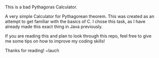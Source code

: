 This is a bad Pythagoras Calculator.

A very simple Calculator for Pythagorean theorem.
This was created as an attempt to get familiar with the basics of C.
I chose this task, as I have already made this exact thing in Java previously.

If you are reading this and plan to look through this repo, 
feel free to give me some tips on how to improve my coding skills! 

Thanks for reading! ~lauch
